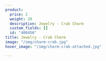 ```yaml
---
product:
  price: 2
  weight: 20
  description: Jewelry - Crab Charm
  custom_fields: []
  id: "400456"
title: Jewelry - Crab Charm
image: "/img/charm-crab.jpg"
hover_image: "/img/charm-crab-attached.jpg"

---
```

